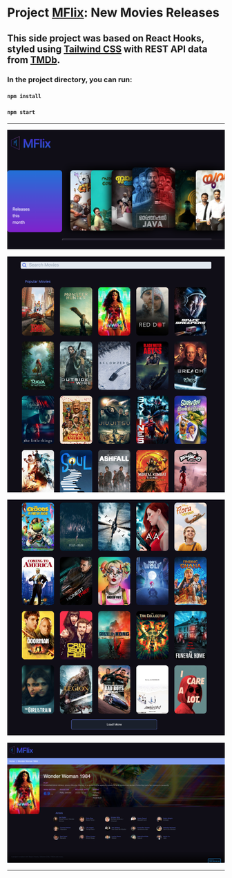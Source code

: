 # Project [MFlix](https://movies.abykal.me/): New Movies Releases

## This side project was based on React Hooks, styled using [Tailwind CSS](https://tailwindcss.com/) with REST API data from [TMDb](https://www.themoviedb.org/).

### In the project directory, you can run:

#### `npm install`

#### `npm start`

---

![Latest Release Slider](public/new-releases-slider.png "New movie releases in a slider")

![Movie Listings](public/movie-list-1.png "Movie Listings")

![Load more Movie Listings](public/movie-list-2.png "More movie listings on loading more")

![Movie Details page](public/movie-details-page.png "Movie details page on click")

---
